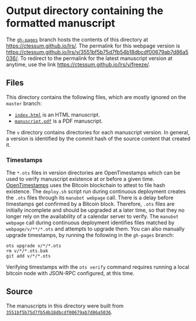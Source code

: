 # Output directory containing the formatted manuscript

The [`gh-pages`](https://github.com/ctessum/lrs/tree/gh-pages) branch hosts the contents of this directory at <https://ctessum.github.io/lrs/>.
The permalink for this webpage version is <https://ctessum.github.io/lrs/v/3551bf5b75d7fb54b18dbcdf00679ab7d86a5036/>.
To redirect to the permalink for the latest manuscript version at anytime, use the link <https://ctessum.github.io/lrs/v/freeze/>.

## Files

This directory contains the following files, which are mostly ignored on the `master` branch:

+ [`index.html`](index.html) is an HTML manuscript.
+ [`manuscript.pdf`](manuscript.pdf) is a PDF manuscript.

The `v` directory contains directories for each manuscript version.
In general, a version is identified by the commit hash of the source content that created it.

### Timestamps

The `*.ots` files in version directories are OpenTimestamps which can be used to verify manuscript existence at or before a given time.
[OpenTimestamps](https://opentimestamps.org/) uses the Bitcoin blockchain to attest to file hash existence.
The `deploy.sh` script run during continuous deployment creates the `.ots` files through its `manubot webpage` call.
There is a delay before timestamps get confirmed by a Bitcoin block.
Therefore, `.ots` files are initially incomplete and should be upgraded at a later time, so that they no longer rely on the availability of a calendar server to verify.
The `manubot webpage` call during continuous deployment identifies files matched by `webpage/v/**/*.ots` and attempts to upgrade them.
You can also manually upgrade timestamps, by running the following in the `gh-pages` branch:

```shell
ots upgrade v/*/*.ots
rm v/*/*.ots.bak
git add v/*/*.ots
```

Verifying timestamps with the `ots verify` command requires running a local bitcoin node with JSON-RPC configured, at this time.

## Source

The manuscripts in this directory were built from
[`3551bf5b75d7fb54b18dbcdf00679ab7d86a5036`](https://github.com/ctessum/lrs/commit/3551bf5b75d7fb54b18dbcdf00679ab7d86a5036).
